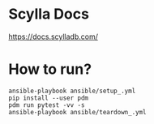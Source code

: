 # Scylla Docs

https://docs.scylladb.com/

# How to run?

```
ansible-playbook ansible/setup_.yml
pip install --user pdm
pdm run pytest -vv -s
ansible-playbook ansible/teardown_.yml
```
